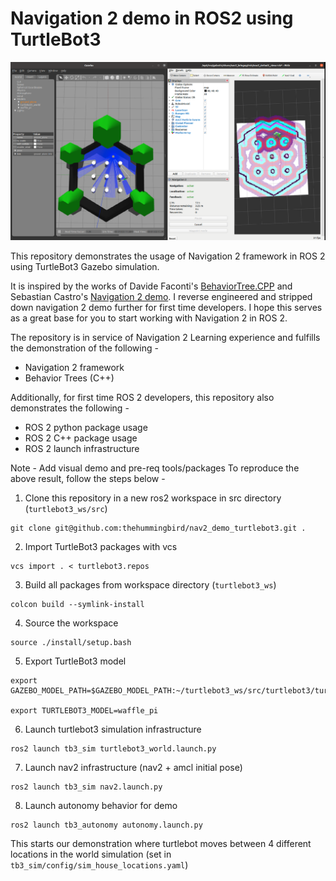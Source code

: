 # Navigation 2 demo in ROS2 using TurtleBot3

![nav2_screenshot](./images/nav2_screenshot.png)

This repository demonstrates the usage of Navigation 2 framework in ROS 2 using TurtleBot3 Gazebo simulation.

It is inspired by the works of Davide Faconti's [BehaviorTree.CPP](https://www.behaviortree.dev/) and Sebastian Castro's [Navigation 2 demo](https://github.com/sea-bass/turtlebot3_behavior_demos). I reverse engineered and stripped down navigation 2 demo further for first time developers. I hope this serves as a great base for you to start working with Navigation 2 in ROS 2.

The repository is in service of Navigation 2 Learning experience and fulfills the demonstration of the following -
* Navigation 2 framework
* Behavior Trees (C++)

Additionally, for first time ROS 2 developers, this repository also demonstrates the following -
* ROS 2 python package usage
* ROS 2 C++ package usage
* ROS 2 launch infrastructure

Note - Add visual demo and pre-req tools/packages
To reproduce the above result, follow the steps below -

1. Clone this repository in a new ros2 workspace in src directory (`turtlebot3_ws/src`) 
```
git clone git@github.com:thehummingbird/nav2_demo_turtlebot3.git .
```
2. Import TurtleBot3 packages with vcs 
```
vcs import . < turtlebot3.repos
```
3. Build all packages from workspace directory (`turtlebot3_ws`)
```
colcon build --symlink-install
```
4. Source the workspace
```
source ./install/setup.bash
```
5. Export TurtleBot3 model

```
export GAZEBO_MODEL_PATH=$GAZEBO_MODEL_PATH:~/turtlebot3_ws/src/turtlebot3/turtlebot3_simulations/turtlebot3_gazebo/models

export TURTLEBOT3_MODEL=waffle_pi
```

6. Launch turtlebot3 simulation infrastructure

```
ros2 launch tb3_sim turtlebot3_world.launch.py
```

7. Launch nav2 infrastructure (nav2 + amcl initial pose)

```
ros2 launch tb3_sim nav2.launch.py
```

8. Launch autonomy behavior for demo

```
ros2 launch tb3_autonomy autonomy.launch.py
```

This starts our demonstration where turtlebot moves between 4 different locations in the world simulation (set in `tb3_sim/config/sim_house_locations.yaml`)


